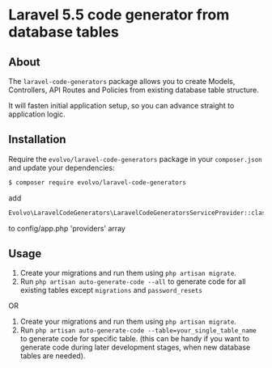 # Laravel 5.5 code generator from database tables

## About

The `laravel-code-generators` package allows you to create Models, Controllers, API Routes and Policies from existing database table structure.

It will fasten initial application setup, so you can advance straight to application logic.

## Installation

Require the `evolvo/laravel-code-generators` package in your `composer.json` and update your dependencies:
```sh
$ composer require evolvo/laravel-code-generators
```

add 
```sh
Evolvo\LaravelCodeGenerators\LaravelCodeGeneratorsServiceProvider::class
```
to config/app.php 'providers' array

## Usage

1. Create your migrations and run them using `php artisan migrate`.
2. Run `php artisan auto-generate-code --all` to generate code for all existing tables except `migrations` and `password_resets`

OR

1. Create your migrations and run them using `php artisan migrate`.
2. Run `php artisan auto-generate-code --table=your_single_table_name` to generate code for specific table.
(this can be handy if you want to generate code during later development stages, when new database tables are needed).